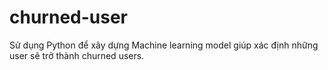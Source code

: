# churned-user
Sử dụng Python để xây dựng Machine learning model giúp xác định những user sẽ trở thành churned users.
